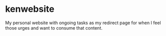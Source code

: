 # kenwebsite
My personal website with ongoing tasks as my redirect page for when I feel those urges and want to consume that content.

